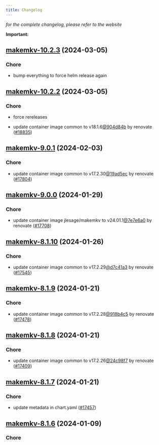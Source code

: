 ```yaml
---
title: Changelog
---
```



*for the complete changelog, please refer to the website*

**Important:**


## [makemkv-10.2.3](https://github.com/truecharts/charts/compare/makemkv-10.2.2...makemkv-10.2.3) (2024-03-05)

### Chore



- bump everything to force helm release again


## [makemkv-10.2.2](https://github.com/truecharts/charts/compare/makemkv-10.2.0...makemkv-10.2.2) (2024-03-05)

### Chore



- force rereleases

- update container image common to v18.1.6[@904d84b](https://github.com/904d84b) by renovate ([#18835](https://github.com/truecharts/charts/issues/18835))










## [makemkv-9.0.1](https://github.com/truecharts/charts/compare/makemkv-9.0.0...makemkv-9.0.1) (2024-02-03)

### Chore



- update container image common to v17.2.30[@19ad5ec](https://github.com/19ad5ec) by renovate ([#17804](https://github.com/truecharts/charts/issues/17804))


## [makemkv-9.0.0](https://github.com/truecharts/charts/compare/makemkv-8.1.10...makemkv-9.0.0) (2024-01-29)

### Chore



- update container image jlesage/makemkv to v24.01.1[@7e7e6a0](https://github.com/7e7e6a0) by renovate ([#17708](https://github.com/truecharts/charts/issues/17708))


## [makemkv-8.1.10](https://github.com/truecharts/charts/compare/makemkv-8.1.9...makemkv-8.1.10) (2024-01-26)

### Chore



- update container image common to v17.2.29[@d7c41a3](https://github.com/d7c41a3) by renovate ([#17545](https://github.com/truecharts/charts/issues/17545))


## [makemkv-8.1.9](https://github.com/truecharts/charts/compare/makemkv-8.1.8...makemkv-8.1.9) (2024-01-21)

### Chore



- update container image common to v17.2.28[@918b4c5](https://github.com/918b4c5) by renovate ([#17478](https://github.com/truecharts/charts/issues/17478))


## [makemkv-8.1.8](https://github.com/truecharts/charts/compare/makemkv-8.1.7...makemkv-8.1.8) (2024-01-21)

### Chore



- update container image common to v17.2.26[@24c98f7](https://github.com/24c98f7) by renovate ([#17409](https://github.com/truecharts/charts/issues/17409))


## [makemkv-8.1.7](https://github.com/truecharts/charts/compare/makemkv-8.1.6...makemkv-8.1.7) (2024-01-21)

### Chore



- update metadata in chart.yaml ([#17457](https://github.com/truecharts/charts/issues/17457))




## [makemkv-8.1.6](https://github.com/truecharts/charts/compare/makemkv-8.1.5...makemkv-8.1.6) (2024-01-09)

### Chore


